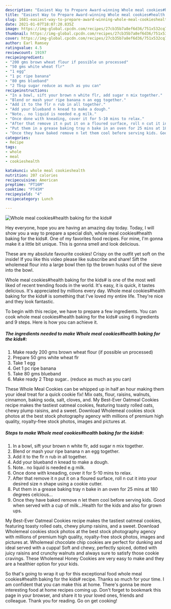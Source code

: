 ```yaml
---
description: "Easiest Way to Prepare Award-winning Whole meal cookies#health baking for the kids#"
title: "Easiest Way to Prepare Award-winning Whole meal cookies#health baking for the kids#"
slug: 1681-easiest-way-to-prepare-award-winning-whole-meal-cookieshealth-baking-for-the-kids
date: 2021-01-07T18:07:20.835Z
image: https://img-global.cpcdn.com/recipes/27cb35b7a8ef6d36/751x532cq70/whole-meal-cookieshealth-baking-for-the-kids-recipe-main-photo.jpg
thumbnail: https://img-global.cpcdn.com/recipes/27cb35b7a8ef6d36/751x532cq70/whole-meal-cookieshealth-baking-for-the-kids-recipe-main-photo.jpg
cover: https://img-global.cpcdn.com/recipes/27cb35b7a8ef6d36/751x532cq70/whole-meal-cookieshealth-baking-for-the-kids-recipe-main-photo.jpg
author: Earl Ramsey
ratingvalue: 4.5
reviewcount: 19197
recipeingredient:
- "200 gms brown wheat flour if possible un processed"
- "50 gms white wheat flr"
- "1 egg"
- "1 pc ripe banana"
- "80 gms blueband"
- "2 Tbsp sugar reduce as much as you can"
recipeinstructions:
- "In a bowl, sift your brown n white flr, add sugar n mix together."
- "Blend or mash your ripe banana n an egg together."
- "Add it to the flr n rub in all together."
- "Add your blueband n knead to make a dough."
- "Note.. no liquid is needed e.g milk."
- "Once done with kneading, cover it for 5-10 mins to relax."
- "After that remove it n put it on a floured surface, roll n cut it into your desired size n shape using a cookie cutter."
- "Put them in a grease baking tray n bake in an oven for 25 mins at 180 degrees celcious..."
- "Once they have baked remove n let them cool before serving kids. Good when served with a cup of milk...Health for the kids and also for grown ups."
categories:
- Recipe
tags:
- whole
- meal
- cookieshealth

katakunci: whole meal cookieshealth 
nutrition: 207 calories
recipecuisine: American
preptime: "PT16M"
cooktime: "PT45M"
recipeyield: "4"
recipecategory: Lunch

---
```



![Whole meal cookies#health baking for the kids#](https://img-global.cpcdn.com/recipes/27cb35b7a8ef6d36/751x532cq70/whole-meal-cookieshealth-baking-for-the-kids-recipe-main-photo.jpg)

Hey everyone, hope you are having an amazing day today. Today, I will show you a way to prepare a special dish, whole meal cookies#health baking for the kids#. One of my favorites food recipes. For mine, I'm gonna make it a little bit unique. This is gonna smell and look delicious.

These are my absolute favourite cookies! Crispy on the outfit yet soft on the inside! If you like this video please like subscribe and share! Sift the wholemeal flour into a large bowl then tip the brown husks out of the sieve into the bowl.

Whole meal cookies#health baking for the kids# is one of the most well liked of recent trending foods in the world. It's easy, it is quick, it tastes delicious. It's appreciated by millions every day. Whole meal cookies#health baking for the kids# is something that I've loved my entire life. They're nice and they look fantastic.


To begin with this recipe, we have to prepare a few ingredients. You can cook whole meal cookies#health baking for the kids# using 6 ingredients and 9 steps. Here is how you can achieve it.

<!--inarticleads1-->

##### The ingredients needed to make Whole meal cookies#health baking for the kids#:

1. Make ready 200 gms brown wheat flour (if possible un processed)
1. Prepare 50 gms white wheat flr
1. Take 1 egg
1. Get 1 pc ripe banana
1. Take 80 gms blueband
1. Make ready 2 Tbsp sugar.. (reduce as much as you can)


These Whole Meal Cookies can be whipped up in half an hour making them your ideal treat for a quick cookie fix! Mix oats, flour, raisins, walnuts, cinnamon, baking soda, salt, cloves, and. My Best-Ever Oatmeal Cookies recipe makes the tastiest oatmeal cookies, featuring toasty rolled oats, chewy plump raisins, and a sweet. Download Wholemeal cookies stock photos at the best stock photography agency with millions of premium high quality, royalty-free stock photos, images and pictures at. 

<!--inarticleads2-->

##### Steps to make Whole meal cookies#health baking for the kids#:

1. In a bowl, sift your brown n white flr, add sugar n mix together.
1. Blend or mash your ripe banana n an egg together.
1. Add it to the flr n rub in all together.
1. Add your blueband n knead to make a dough.
1. Note.. no liquid is needed e.g milk.
1. Once done with kneading, cover it for 5-10 mins to relax.
1. After that remove it n put it on a floured surface, roll n cut it into your desired size n shape using a cookie cutter.
1. Put them in a grease baking tray n bake in an oven for 25 mins at 180 degrees celcious...
1. Once they have baked remove n let them cool before serving kids. Good when served with a cup of milk...Health for the kids and also for grown ups.


My Best-Ever Oatmeal Cookies recipe makes the tastiest oatmeal cookies, featuring toasty rolled oats, chewy plump raisins, and a sweet. Download Wholemeal cookies stock photos at the best stock photography agency with millions of premium high quality, royalty-free stock photos, images and pictures at. Wholemeal chocolate chip cookies are perfect for dunking and ideal served with a cuppa! Soft and chewy, perfectly spiced, dotted with juicy raisins and crunchy walnuts and always sure to satisfy those cookie cravings. These Wholemeal Honey Cookies are very easy to make and they are a healthier option for your kids. 

So that's going to wrap it up for this exceptional food whole meal cookies#health baking for the kids# recipe. Thanks so much for your time. I am confident that you can make this at home. There's gonna be more interesting food at home recipes coming up. Don't forget to bookmark this page in your browser, and share it to your loved ones, friends and colleague. Thank you for reading. Go on get cooking!
